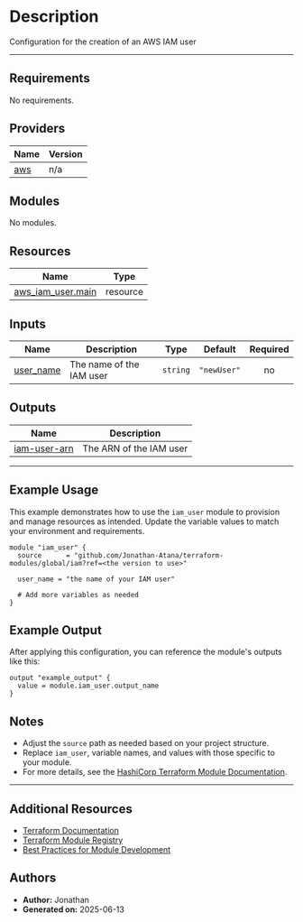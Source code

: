 <!-- BEGIN_TF_DOCS -->

# Description

Configuration for the creation of an AWS IAM user

---

## Requirements

No requirements.

## Providers

| Name                                             | Version |
| ------------------------------------------------ | ------- |
| <a name="provider_aws"></a> [aws](#provider_aws) | n/a     |

## Modules

No modules.

## Resources

| Name                                                                                                      | Type     |
| --------------------------------------------------------------------------------------------------------- | -------- |
| [aws_iam_user.main](https://registry.terraform.io/providers/hashicorp/aws/latest/docs/resources/iam_user) | resource |

## Inputs

| Name                                                         | Description              | Type     | Default     | Required |
| ------------------------------------------------------------ | ------------------------ | -------- | ----------- | :------: |
| <a name="input_user_name"></a> [user_name](#input_user_name) | The name of the IAM user | `string` | `"newUser"` |    no    |

## Outputs

| Name                                                                    | Description             |
| ----------------------------------------------------------------------- | ----------------------- |
| <a name="output_iam-user-arn"></a> [iam-user-arn](#output_iam-user-arn) | The ARN of the IAM user |

---

## Example Usage

This example demonstrates how to use the `iam_user` module to provision and manage resources as intended. Update the variable values to match your environment and requirements.

```hcl
module "iam_user" {
  source      = "github.com/Jonathan-Atana/terraform-modules/global/iam?ref=<the version to use>"

  user_name = "the name of your IAM user"

  # Add more variables as needed
}
```

## Example Output

After applying this configuration, you can reference the module's outputs like this:

```hcl
output "example_output" {
  value = module.iam_user.output_name
}
```

## Notes

- Adjust the `source` path as needed based on your project structure.
- Replace `iam_user`, variable names, and values with those specific to your module.
- For more details, see the [HashiCorp Terraform Module Documentation](https://developer.hashicorp.com/terraform/language/modules/develop/examples).

---

## Additional Resources

- [Terraform Documentation](https://developer.hashicorp.com/terraform/docs)
- [Terraform Module Registry](https://registry.terraform.io/)
- [Best Practices for Module Development](https://developer.hashicorp.com/terraform/language/modules/develop)

## Authors

- **Author:** Jonathan
- **Generated on:** 2025-06-13
<!-- END_TF_DOCS -->
